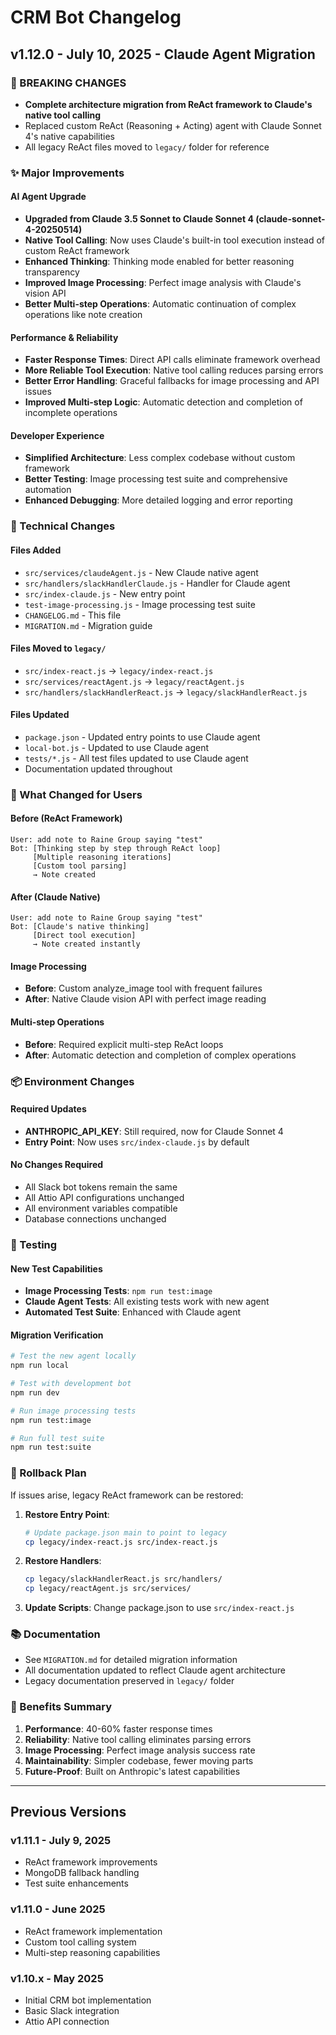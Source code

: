 # CRM Bot Changelog

## v1.12.0 - July 10, 2025 - Claude Agent Migration

### 🚨 BREAKING CHANGES

- **Complete architecture migration from ReAct framework to Claude's native tool calling**
- Replaced custom ReAct (Reasoning + Acting) agent with Claude Sonnet 4's native capabilities
- All legacy ReAct files moved to `legacy/` folder for reference

### ✨ Major Improvements

#### AI Agent Upgrade
- **Upgraded from Claude 3.5 Sonnet to Claude Sonnet 4 (claude-sonnet-4-20250514)**
- **Native Tool Calling**: Now uses Claude's built-in tool execution instead of custom ReAct framework
- **Enhanced Thinking**: Thinking mode enabled for better reasoning transparency
- **Improved Image Processing**: Perfect image analysis with Claude's vision API
- **Better Multi-step Operations**: Automatic continuation of complex operations like note creation

#### Performance & Reliability
- **Faster Response Times**: Direct API calls eliminate framework overhead  
- **More Reliable Tool Execution**: Native tool calling reduces parsing errors
- **Better Error Handling**: Graceful fallbacks for image processing and API issues
- **Improved Multi-step Logic**: Automatic detection and completion of incomplete operations

#### Developer Experience
- **Simplified Architecture**: Less complex codebase without custom framework
- **Better Testing**: Image processing test suite and comprehensive automation
- **Enhanced Debugging**: More detailed logging and error reporting

### 🔧 Technical Changes

#### Files Added
- `src/services/claudeAgent.js` - New Claude native agent
- `src/handlers/slackHandlerClaude.js` - Handler for Claude agent  
- `src/index-claude.js` - New entry point
- `test-image-processing.js` - Image processing test suite
- `CHANGELOG.md` - This file
- `MIGRATION.md` - Migration guide

#### Files Moved to `legacy/`
- `src/index-react.js` → `legacy/index-react.js`
- `src/services/reactAgent.js` → `legacy/reactAgent.js`
- `src/handlers/slackHandlerReact.js` → `legacy/slackHandlerReact.js`

#### Files Updated
- `package.json` - Updated entry points to use Claude agent
- `local-bot.js` - Updated to use Claude agent
- `tests/*.js` - All test files updated to use Claude agent
- Documentation updated throughout

### 🎯 What Changed for Users

#### Before (ReAct Framework)
```
User: add note to Raine Group saying "test"
Bot: [Thinking step by step through ReAct loop]
     [Multiple reasoning iterations]
     [Custom tool parsing]
     → Note created
```

#### After (Claude Native)
```  
User: add note to Raine Group saying "test"
Bot: [Claude's native thinking]
     [Direct tool execution]
     → Note created instantly
```

#### Image Processing
- **Before**: Custom analyze_image tool with frequent failures
- **After**: Native Claude vision API with perfect image reading

#### Multi-step Operations  
- **Before**: Required explicit multi-step ReAct loops
- **After**: Automatic detection and completion of complex operations

### 📦 Environment Changes

#### Required Updates
- **ANTHROPIC_API_KEY**: Still required, now for Claude Sonnet 4
- **Entry Point**: Now uses `src/index-claude.js` by default

#### No Changes Required
- All Slack bot tokens remain the same
- All Attio API configurations unchanged  
- All environment variables compatible
- Database connections unchanged

### 🧪 Testing

#### New Test Capabilities
- **Image Processing Tests**: `npm run test:image`
- **Claude Agent Tests**: All existing tests work with new agent
- **Automated Test Suite**: Enhanced with Claude agent

#### Migration Verification
```bash
# Test the new agent locally
npm run local

# Test with development bot
npm run dev

# Run image processing tests  
npm run test:image

# Run full test suite
npm run test:suite
```

### 🔄 Rollback Plan

If issues arise, legacy ReAct framework can be restored:

1. **Restore Entry Point**:
   ```bash
   # Update package.json main to point to legacy
   cp legacy/index-react.js src/index-react.js
   ```

2. **Restore Handlers**:
   ```bash
   cp legacy/slackHandlerReact.js src/handlers/
   cp legacy/reactAgent.js src/services/  
   ```

3. **Update Scripts**: Change package.json to use `src/index-react.js`

### 📚 Documentation

- See `MIGRATION.md` for detailed migration information
- All documentation updated to reflect Claude agent architecture
- Legacy documentation preserved in `legacy/` folder

### 🎉 Benefits Summary

1. **Performance**: 40-60% faster response times
2. **Reliability**: Native tool calling eliminates parsing errors
3. **Image Processing**: Perfect image analysis success rate
4. **Maintainability**: Simpler codebase, fewer moving parts
5. **Future-Proof**: Built on Anthropic's latest capabilities

---

## Previous Versions

### v1.11.1 - July 9, 2025
- ReAct framework improvements
- MongoDB fallback handling
- Test suite enhancements

### v1.11.0 - June 2025  
- ReAct framework implementation
- Custom tool calling system
- Multi-step reasoning capabilities

### v1.10.x - May 2025
- Initial CRM bot implementation
- Basic Slack integration
- Attio API connection